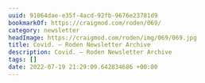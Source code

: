 ```yaml
---
uuid: 91064dae-e35f-4acd-92fb-9676e23781d9
bookmarkOf: https://craigmod.com/roden/069/
category: newsletter
headImage: https://craigmod.com/roden/img/069/069.jpg
title: Covid. — Roden Newsletter Archive
description: Covid. — Roden Newsletter Archive
tags: []
date: 2022-07-19 21:29:09.642834686 +00:00
---
```

